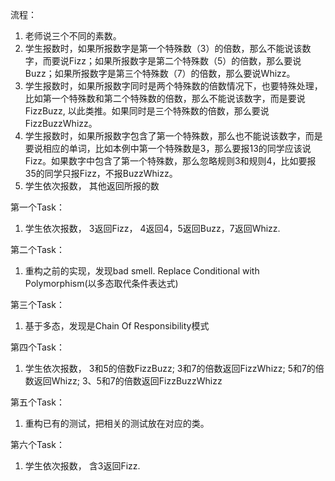 流程：
1. 老师说三个不同的素数。
3. 学生报数时，如果所报数字是第一个特殊数（3）的倍数，那么不能说该数字，而要说Fizz；如果所报数字是第二个特殊数（5）的倍数，那么要说Buzz；如果所报数字是第三个特殊数（7）的倍数，那么要说Whizz。
4. 学生报数时，如果所报数字同时是两个特殊数的倍数情况下，也要特殊处理，比如第一个特殊数和第二个特殊数的倍数，那么不能说该数字，而是要说FizzBuzz, 以此类推。如果同时是三个特殊数的倍数，那么要说FizzBuzzWhizz。
5. 学生报数时，如果所报数字包含了第一个特殊数，那么也不能说该数字，而是要说相应的单词，比如本例中第一个特殊数是3，那么要报13的同学应该说Fizz。如果数字中包含了第一个特殊数，那么忽略规则3和规则4，比如要报35的同学只报Fizz，不报BuzzWhizz。
6. 学生依次报数， 其他返回所报的数

第一个Task：
1. 学生依次报数， 3返回Fizz， 4返回4，5返回Buzz，7返回Whizz.


第二个Task：
1. 重构之前的实现，发现bad smell. Replace Conditional with Polymorphism(以多态取代条件表达式)


第三个Task：
1. 基于多态，发现是Chain Of Responsibility模式


第四个Task：
1. 学生依次报数， 3和5的倍数FizzBuzz; 3和7的倍数返回FizzWhizz; 5和7的倍数返回Whizz; 3、5和7的倍数返回FizzBuzzWhizz


第五个Task：
1. 重构已有的测试，把相关的测试放在对应的类。


第六个Task：
1. 学生依次报数， 含3返回Fizz.



